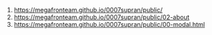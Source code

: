 1. <https://megafronteam.github.io/0007supran/public/>
1. <https://megafronteam.github.io/0007supran/public/02-about>
2. <https://megafronteam.github.io/0007supran/public/00-modal.html>